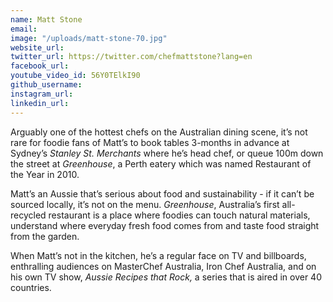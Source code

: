 ```yaml
---
name: Matt Stone
email: 
image: "/uploads/matt-stone-70.jpg"
website_url: 
twitter_url: https://twitter.com/chefmattstone?lang=en
facebook_url: 
youtube_video_id: 56Y0TElkI90
github_username: 
instagram_url: 
linkedin_url: 
---
```


Arguably one of the hottest chefs on the Australian dining scene, it’s not rare for foodie fans of Matt’s to book tables 3-months in advance at Sydney’s&nbsp;*Stanley St. Merchants*&nbsp;where he’s head chef, or queue 100m down the street at&nbsp;*Greenhouse*, a Perth eatery which was named Restaurant of the Year in 2010.

Matt’s an Aussie that’s serious about food and sustainability - if it can’t be sourced locally, it’s not on the menu.&nbsp;*Greenhouse*, Australia’s first all-recycled restaurant is a place where foodies can touch natural materials, understand where everyday fresh food comes from and taste food straight from the garden.

When Matt’s not in the kitchen, he’s a regular face on TV and billboards, enthralling audiences on MasterChef Australia, Iron Chef Australia, and on his own TV show,&nbsp;*Aussie Recipes that Rock,* a series that is aired in over 40 countries.
